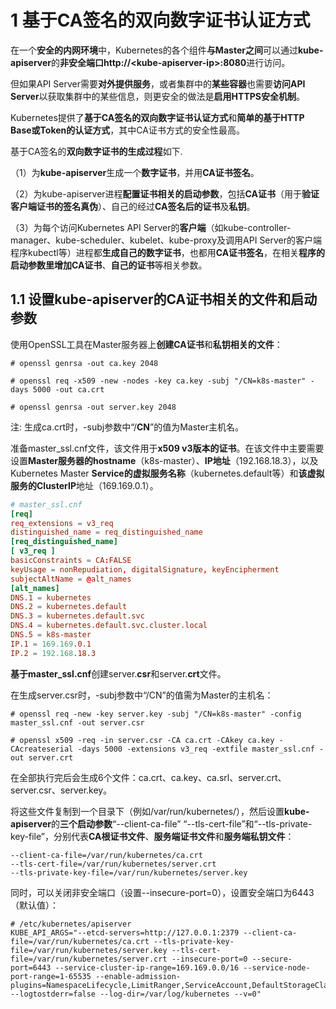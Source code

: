 
# 1 基于CA签名的双向数字证书认证方式

在一个**安全的内网环境**中，Kubernetes的各个组件**与Master之间**可以通过**kube\-apiserver**的**非安全端口http:\/\/\<kube-apiserver\-ip>:8080**进行访问。

但如果API Server需要**对外提供服务**，或者集群中的**某些容器**也需要**访问API Server**以获取集群中的某些信息，则更安全的做法是**启用HTTPS安全机制**。

Kubernetes提供了**基于CA签名的双向数字证书认证方式**和**简单的基于HTTP Base或Token的认证方式**，其中CA证书方式的安全性最高。

基于CA签名的**双向数字证书的生成过程**如下.

（1）为**kube\-apiserver**生成一个**数字证书**，并用**CA证书签名**。

（2）为kube\-apiserver进程**配置证书相关的启动参数**，包括**CA证书**（用于**验证客户端证书的签名真伪**）、自己的经过**CA签名后的证书**及**私钥**。

（3）为每个访问Kubernetes API Server的**客户端**（如kube\-controller\-manager、kube\-scheduler、kubelet、kube\-proxy及调用API Server的客户端程序kubectl等）进程都**生成自己的数字证书**，也都用**CA证书签名**，在相关**程序的启动参数里增加CA证书**、**自己的证书**等相关参数。

## 1.1 设置kube-apiserver的CA证书相关的文件和启动参数

使用OpenSSL工具在Master服务器上**创建CA证书**和**私钥相关的文件**：

```
# openssl genrsa -out ca.key 2048

# openssl req -x509 -new -nodes -key ca.key -subj "/CN=k8s-master" -days 5000 -out ca.crt

# openssl genrsa -out server.key 2048
```

注: 生成ca.crt时，\-subj参数中“/**CN**”的值为Master主机名。

准备master\_ssl.cnf文件，该文件用于**x509 v3版本的证书**。在该文件中主要需要设置**Master服务器的hostname**（k8s\-master）、**IP地址**（192.168.18.3），以及Kubernetes Master **Service的虚拟服务名称**（kubernetes.default等）和**该虚拟服务的ClusterIP**地址（169.169.0.1）。

```conf
# master_ssl.cnf
[req]
req_extensions = v3_req
distinguished_name = req_distinguished_name
[req_distinguished_name]
[ v3_req ]
basicConstraints = CA:FALSE
keyUsage = nonRepudiation, digitalSignature, keyEncipherment
subjectAltName = @alt_names
[alt_names]
DNS.1 = kubernetes
DNS.2 = kubernetes.default
DNS.3 = kubernetes.default.svc
DNS.4 = kubernetes.default.svc.cluster.local
DNS.5 = k8s-master
IP.1 = 169.169.0.1
IP.2 = 192.168.18.3
```

**基于master\_ssl.cnf**创建server.**csr**和server.**crt**文件。

在生成server.csr时，\-subj参数中“/CN”的值需为Master的主机名：

```
# openssl req -new -key server.key -subj "/CN=k8s-master" -config master_ssl.cnf -out server.csr

# openssl x509 -req -in server.csr -CA ca.crt -CAkey ca.key -CAcreateserial -days 5000 -extensions v3_req -extfile master_ssl.cnf -out server.crt
```

在全部执行完后会生成6个文件：ca.crt、ca.key、ca.srl、server.crt、server.csr、server.key。

将这些文件复制到一个目录下（例如/var/run/kubernetes/），然后设置**kube\-apiserver**的**三个启动参数**“\-\-client\-ca\-file” “\-\-tls\-cert\-file”和“\-\-tls\-private\-key\-file”，分别代表**CA根证书文件**、**服务端证书文件**和**服务端私钥文件**：

```
--client-ca-file=/var/run/kubernetes/ca.crt  
--tls-cert-file=/var/run/kubernetes/server.crt
--tls-private-key-file=/var/run/kubernetes/server.key
```

同时，可以关闭非安全端口（设置--insecure-port=0），设置安全端口为6443（默认值）：


```
# /etc/kubernetes/apiserver
KUBE_API_ARGS="--etcd-servers=http://127.0.0.1:2379 --client-ca-file=/var/run/kubernetes/ca.crt --tls-private-key-file=/var/run/kubernetes/server.key --tls-cert-file=/var/run/kubernetes/server.crt --insecure-port=0 --secure-port=6443 --service-cluster-ip-range=169.169.0.0/16 --service-node-port-range=1-65535 --enable-admission-plugins=NamespaceLifecycle,LimitRanger,ServiceAccount,DefaultStorageClass,DefaultTolerationSeconds,MutatingAdmissionWebhook,ValidatingAdmissionWebhook,ResourceQuota --logtostderr=false --log-dir=/var/log/kubernetes --v=0"
```

